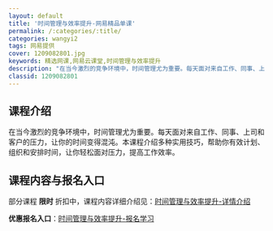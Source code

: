 ```yaml
---
layout: default
title: '时间管理与效率提升-网易精品单课'
permalink: /:categories/:title/
categories: wangyi2
tags: 网易提供
cover: 1209082801.jpg
keywords: 精选网课,网易云课堂,时间管理与效率提升
description: "在当今激烈的竞争环境中，时间管理尤为重要。每天面对来自工作、同事、上司和客户的压力，让你的时间变得混沌。本课程介绍多种实用技巧，帮助你有效计划、组织和安排时间，让你轻松面对压力，提高工作效率"
classid: 1209082801
---
```


## 课程介绍

在当今激烈的竞争环境中，时间管理尤为重要。每天面对来自工作、同事、上司和客户的压力，让你的时间变得混沌。本课程介绍多种实用技巧，帮助你有效计划、组织和安排时间，让你轻松面对压力，提高工作效率。

## 课程内容与报名入口

部分课程 **限时** 折扣中，课程内容详细介绍见：[时间管理与效率提升-详情介绍](https://study.163.com/course/introduction/1209082801.htm?share=1&shareId=1025206652&utm_campaign=share&utm_medium=iphoneShare&utm_source=&utm_u=1025206652)

**优惠报名入口**：[时间管理与效率提升-报名学习](https://study.163.com/course/introduction/1209082801.htm?share=1&shareId=1025206652&utm_campaign=share&utm_medium=iphoneShare&utm_source=&utm_u=1025206652)

